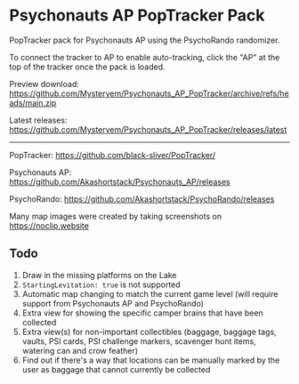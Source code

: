 # Psychonauts AP PopTracker Pack
PopTracker pack for Psychonauts AP using the PsychoRando randomizer.

To connect the tracker to AP to enable auto-tracking, click the "AP" at the top of the tracker once the pack is loaded.

Preview download: https://github.com/Mysteryem/Psychonauts_AP_PopTracker/archive/refs/heads/main.zip

Latest releases: https://github.com/Mysteryem/Psychonauts_AP_PopTracker/releases/latest

---

PopTracker: https://github.com/black-sliver/PopTracker/

Psychonauts AP: https://github.com/Akashortstack/Psychonauts_AP/releases

PsychoRando: https://github.com/Akashortstack/PsychoRando/releases

Many map images were created by taking screenshots on https://noclip.website

## Todo
1) Draw in the missing platforms on the Lake
2) `StartingLevitation: true` is not supported
3) Automatic map changing to match the current game level (will require support from Psychonauts AP and PsychoRando)
4) Extra view for showing the specific camper brains that have been collected
5) Extra view(s) for non-important collectibles (baggage, baggage tags, vaults, PSI cards, PSI challenge markers, scavenger hunt items, watering can and crow feather)
6) Find out if there's a way that locations can be manually marked by the user as baggage that cannot currently be collected 